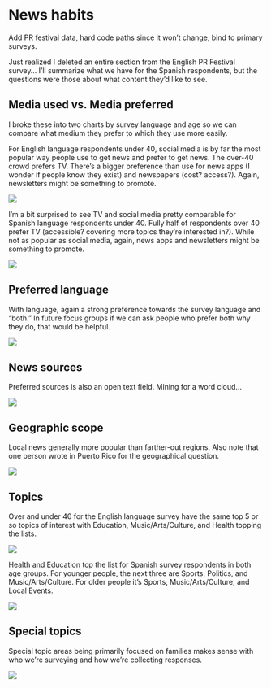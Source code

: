 News habits
================

Add PR festival data, hard code paths since it won’t change, bind to
primary surveys.

Just realized I deleted an entire section from the English PR Festival
survey… I’ll summarize what we have for the Spanish respondents, but the
questions were those about what content they’d like to see.

## Media used vs. Media preferred

I broke these into two charts by survey language and age so we can
compare what medium they prefer to which they use more easily.

For English language respondents under 40, social media is by far the
most popular way people use to get news and prefer to get news. The
over-40 crowd prefers TV. There’s a bigger preference than use for news
apps (I wonder if people know they exist) and newspapers (cost?
access?). Again, newsletters might be something to promote.

![](news_habits_files/figure-gfm/unnamed-chunk-7-1.png)<!-- -->

I’m a bit surprised to see TV and social media pretty comparable for
Spanish language respondents under 40. Fully half of respondents over 40
prefer TV (accessible? covering more topics they’re interested in?).
While not as popular as social media, again, news apps and newsletters
might be something to promote.

![](news_habits_files/figure-gfm/unnamed-chunk-8-1.png)<!-- -->

## Preferred language

With language, again a strong preference towards the survey language and
“both.” In future focus groups if we can ask people who prefer both why
they do, that would be helpful.

![](news_habits_files/figure-gfm/unnamed-chunk-10-1.png)<!-- -->

## News sources

Preferred sources is also an open text field. Mining for a word cloud…

![](news_habits_files/figure-gfm/unnamed-chunk-12-1.png)<!-- -->

## Geographic scope

Local news generally more popular than farther-out regions. Also note
that one person wrote in Puerto Rico for the geographical question.

![](news_habits_files/figure-gfm/unnamed-chunk-14-1.png)<!-- -->

## Topics

Over and under 40 for the English language survey have the same top 5 or
so topics of interest with Education, Music/Arts/Culture, and Health
topping the lists.

![](news_habits_files/figure-gfm/unnamed-chunk-16-1.png)<!-- -->

Health and Education top the list for Spanish survey respondents in both
age groups. For younger people, the next three are Sports, Politics, and
Music/Arts/Culture. For older people it’s Sports, Music/Arts/Culture,
and Local Events.

![](news_habits_files/figure-gfm/unnamed-chunk-17-1.png)<!-- -->

## Special topics

Special topic areas being primarily focused on families makes sense with
who we’re surveying and how we’re collecting responses.

![](news_habits_files/figure-gfm/unnamed-chunk-19-1.png)<!-- -->
